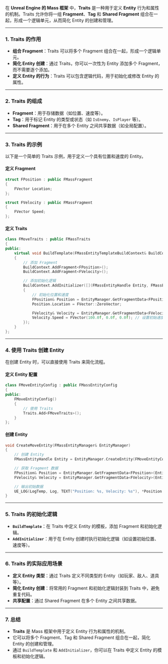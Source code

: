 在 **Unreal Engine 的 Mass 框架** 中，**Traits** 是一种用于定义 **Entity** 行为和属性的机制。Traits 允许你将一组 **Fragment**、**Tag** 和 **Shared Fragment** 组合在一起，形成一个逻辑单元，从而简化 Entity 的创建和管理。

---

### **1. Traits 的作用**
- **组合 Fragment**：Traits 可以将多个 Fragment 组合在一起，形成一个逻辑单元。
- **简化 Entity 创建**：通过 Traits，你可以一次性为 Entity 添加多个 Fragment，而不需要逐个添加。
- **定义 Entity 的行为**：Traits 可以包含逻辑代码，用于初始化或修改 Entity 的属性。

---

### **2. Traits 的组成**
- **Fragment**：用于存储数据（如位置、速度等）。
- **Tag**：用于标记 Entity 的类型或状态（如 `IsEnemy`、`IsPlayer` 等）。
- **Shared Fragment**：用于在多个 Entity 之间共享数据（如全局配置）。

---

### **3. Traits 的示例**

以下是一个简单的 Traits 示例，用于定义一个具有位置和速度的 Entity。

#### **定义 Fragment**
```cpp
struct FPosition : public FMassFragment
{
    FVector Location;
};

struct FVelocity : public FMassFragment
{
    FVector Speed;
};
```

#### **定义 Traits**
```cpp
class FMoveTraits : public FMassTraits
{
public:
    virtual void BuildTemplate(FMassEntityTemplateBuildContext& BuildContext) const override
    {
        // 添加 Fragment
        BuildContext.AddFragment<FPosition>();
        BuildContext.AddFragment<FVelocity>();

        // 添加初始化逻辑
        BuildContext.AddInitializer([](FMassEntityHandle Entity, FMassEntityManager& EntityManager)
        {
            // 初始化位置和速度
            FPosition& Position = EntityManager.GetFragmentData<FPosition>(Entity);
            Position.Location = FVector::ZeroVector;

            FVelocity& Velocity = EntityManager.GetFragmentData<FVelocity>(Entity);
            Velocity.Speed = FVector(100.0f, 0.0f, 0.0f); // 设置初始速度
        });
    }
};
```

---

### **4. 使用 Traits 创建 Entity**

在创建 Entity 时，可以直接使用 Traits 来简化流程。

#### **定义 Entity 配置**
```cpp
class FMoveEntityConfig : public FMassEntityConfig
{
public:
    FMoveEntityConfig()
    {
        // 使用 Traits
        Traits.Add<FMoveTraits>();
    }
};
```

#### **创建 Entity**
```cpp
void CreateMoveEntity(FMassEntityManager& EntityManager)
{
    // 创建 Entity
    FMassEntityHandle Entity = EntityManager.CreateEntity(FMoveEntityConfig());

    // 获取 Fragment 数据
    FPosition& Position = EntityManager.GetFragmentData<FPosition>(Entity);
    FVelocity& Velocity = EntityManager.GetFragmentData<FVelocity>(Entity);

    // 输出初始数据
    UE_LOG(LogTemp, Log, TEXT("Position: %s, Velocity: %s"), *Position.Location.ToString(), *Velocity.Speed.ToString());
}
```

---

### **5. Traits 的初始化逻辑**
- **`BuildTemplate`**：在 Traits 中定义 Entity 的模板，添加 Fragment 和初始化逻辑。
- **`AddInitializer`**：用于在 Entity 创建时执行初始化逻辑（如设置初始位置、速度等）。

---

### **6. Traits 的实际应用场景**
- **定义 Entity 类型**：通过 Traits 定义不同类型的 Entity（如玩家、敌人、道具等）。
- **简化 Entity 创建**：将常用的 Fragment 和初始化逻辑封装到 Traits 中，避免重复代码。
- **共享配置**：通过 Shared Fragment 在多个 Entity 之间共享数据。

---

### **7. 总结**
- **Traits** 是 Mass 框架中用于定义 Entity 行为和属性的机制。
- 它可以将多个 Fragment、Tag 和 Shared Fragment 组合在一起，简化 Entity 的创建和管理。
- 通过 `BuildTemplate` 和 `AddInitializer`，你可以在 Traits 中定义 Entity 的模板和初始化逻辑。

